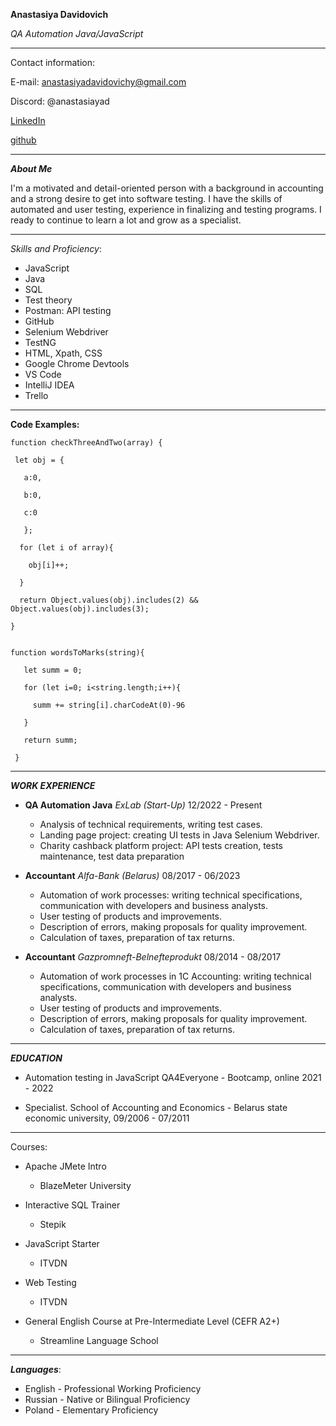 **Anastasiya Davidovich**

*QA Automation Java/JavaScript*


**********************************************************

Contact information: 

E-mail: anastasiyadavidovichy@gmail.com  

Discord: @anastasiayad

[LinkedIn]("https://www.linkedin.com/in/anastasiya-davidovich-b09788ba/")

[github]("https://github.com/AnastasiyaDavidovich")

-----------------------------------------------
***About Me***

I'm a motivated and detail-oriented person with a background in accounting and a strong desire to get
into software testing. I have the skills of automated and user testing, experience in finalizing and testing
programs. I ready to continue to learn a lot and grow as a specialist.

----------------------------------------------------
*Skills and Proficiency*:

* JavaScript 
* Java 
* SQL
* Test theory 
* Postman: API testing
* GitHub 
* Selenium Webdriver
* TestNG 
* HTML, Xpath, CSS
* Google Chrome Devtools 
* VS Code 
* IntelliJ IDEA
* Trello

--------------------------------------------------

**Code Examples:**

```
function checkThreeAndTwo(array) {

 let obj = {

   a:0,

   b:0,

   c:0

   };

  for (let i of array){

    obj[i]++;

  }

  return Object.values(obj).includes(2) && Object.values(obj).includes(3);

}


function wordsToMarks(string){

   let summ = 0;

   for (let i=0; i<string.length;i++){

     summ += string[i].charCodeAt(0)-96

   }

   return summ;

 }

```
---------------------------------

***WORK EXPERIENCE***

* **QA Automation Java** 
*ExLab (Start-Up)* 
12/2022 - Present
    - Analysis of technical requirements, writing test cases. 
    - Landing page project: creating UI tests in Java Selenium Webdriver. 
    - Charity cashback platform project: API tests creation, tests maintenance, test data preparation


* **Accountant** 
*Alfa-Bank (Belarus)* 
08/2017 - 06/2023 
    - Automation of work processes: writing technical specifications, communication with developers and business analysts. 
    - User testing of products and improvements. 
    - Description of errors, making proposals for quality improvement. 
    - Calculation of taxes, preparation of tax returns.


* **Accountant** 
*Gazpromneft-Belnefteprodukt* 
08/2014 - 08/2017 
    - Automation of work processes in 1C Accounting: writing technical specifications, communication with developers and business analysts. 
    - User testing of products and improvements. 
    - Description of errors, making proposals for quality improvement. 
    - Calculation of taxes, preparation of tax returns.

--------------------------------------

***EDUCATION***
- Automation testing in JavaScript
QA4Everyone - Bootcamp, online
2021 - 2022

- Specialist. School of Accounting and Economics - Belarus state economic university, 09/2006 - 07/2011

------------------------------------

Courses:
+ Apache JMete Intro
    - BlazeMeter University

+ Interactive SQL Trainer
    - Stepik

+ JavaScript Starter
    - ITVDN

 + Web Testing
    - ITVDN

+ General English Course at Pre-Intermediate Level (CEFR A2+)
    - Streamline Language School

------------------------------------------------

***Languages***:
* English - Professional Working Proficiency
* Russian - Native or Bilingual Proficiency
* Poland - Elementary Proficiency
